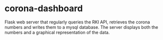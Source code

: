 # corona-dashboard

Flask web server that regularly queries the RKI API, retrieves the corona numbers and writes them to a mysql database. The server displays both the numbers and a graphical representation of the data.